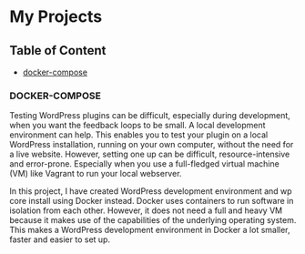 # My Projects
## Table of Content
* [docker-compose](#docker-compose)

### DOCKER-COMPOSE
Testing WordPress plugins can be difficult, especially during development, when you want the feedback loops to be small. A local development environment can help. This enables you to test your plugin on a local WordPress installation, running on your own computer, without the need for a live website. However, setting one up can be difficult, resource-intensive and error-prone. Especially when you use a full-fledged virtual machine (VM) like Vagrant to run your local webserver.  
 
In this project, I have created WordPress development environment and wp core install using Docker instead. Docker uses containers to run software in isolation from each other. However, it does not need a full and heavy VM because it makes use of the capabilities of the underlying operating system. This makes a WordPress development environment in Docker a lot smaller, faster and easier to set up.
